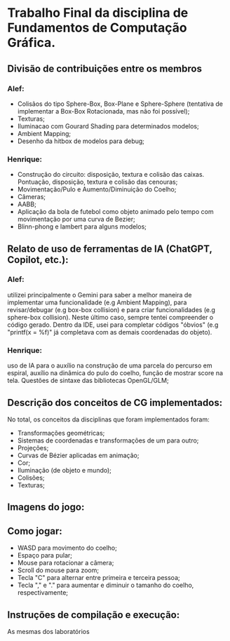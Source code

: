 # Trabalho Final da disciplina de Fundamentos de Computação Gráfica.

## Divisão de contribuições entre os membros
### Alef:
- Colisãos do tipo Sphere-Box, Box-Plane e Sphere-Sphere (tentativa de implementar a Box-Box Rotacionada, mas não foi possível);
- Texturas;
- Iluminacao com Gourard Shading para determinados modelos;
- Ambient Mapping;
- Desenho da hitbox de modelos para debug;
### Henrique:
- Construção do circuito: disposição, textura e colisão das caixas. Pontuação, disposição, textura e colisão das cenouras;
- Movimentação/Pulo e Aumento/Diminuição do Coelho;
- Câmeras;
- AABB;
- Aplicação da bola de futebol como objeto animado pelo tempo com movimentação por uma curva de Bezier;
- Blinn-phong e lambert para alguns modelos;


## Relato de uso de ferramentas de IA (ChatGPT, Copilot, etc.):
### Alef:
utilizei principalmente o Gemini para saber a melhor maneira de implementar uma funcionalidade (e.g Ambient Mapping), para revisar/debugar (e.g box-box collision) e para criar funcionalidades (e.g sphere-box collision). Neste último caso, sempre tentei compreender o código gerado. Dentro da IDE, usei para completar códigos "óbvios" (e.g "printf(x = %f)" já completava com as demais coordenadas do objeto).
### Henrique:
uso de IA para o auxílio na construção de uma parcela do percurso em espiral, auxílio na dinâmica do pulo do coelho, função de mostrar score na tela. Questões de sintaxe das bibliotecas OpenGL/GLM;

## Descrição dos conceitos de CG implementados:
No total, os conceitos da disciplinas que foram implementados foram:
- Transformações geométricas;
- Sistemas de coordenadas e transformações de um para outro;
- Projeções;
- Curvas de Bézier aplicadas em animação;
- Cor;
- Iluminação (de objeto e mundo);
- Colisões;
- Texturas;

## Imagens do jogo:

## Como jogar:
- WASD para movimento do coelho;
- Espaço para pular;
- Mouse para rotacionar a câmera;
- Scroll do mouse para zoom;
- Tecla "C" para alternar entre primeira e terceira pessoa;
- Tecla "," e "." para aumentar e diminuir o tamanho do coelho, respectivamente;

## Instruções de compilação e execução:
As mesmas dos laboratórios
